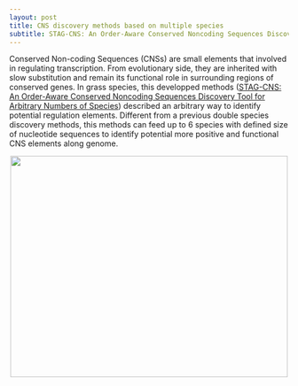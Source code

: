 ```yaml
---
layout: post
title: CNS discovery methods based on multiple species
subtitle: STAG-CNS: An Order-Aware Conserved Noncoding Sequences Discovery Tool for Arbitrary Numbers of Species
---
```


Conserved Non-coding Sequences (CNSs) are small elements that involved in regulating transcription. From evolutionary side, they are inherited with slow substitution and remain its functional role in surrounding regions of conserved genes. In grass species, this developped methods ([STAG-CNS: An Order-Aware Conserved Noncoding Sequences Discovery Tool for Arbitrary Numbers of Species](https://www.cell.com/action/showPdf?pii=S1674-2052%2817%2930166-1)) described an arbitrary way to identify potential regulation elements. Different from a previous double species discovery methods, this methods can feed up to 6 species with defined size of nucleotide sequences to identify potential more positive and functional CNS elements along genome. 

<p align="center">
  <img width="500" height="400" src="https://i.imgur.com/CrEj6TG.png">
</p>
